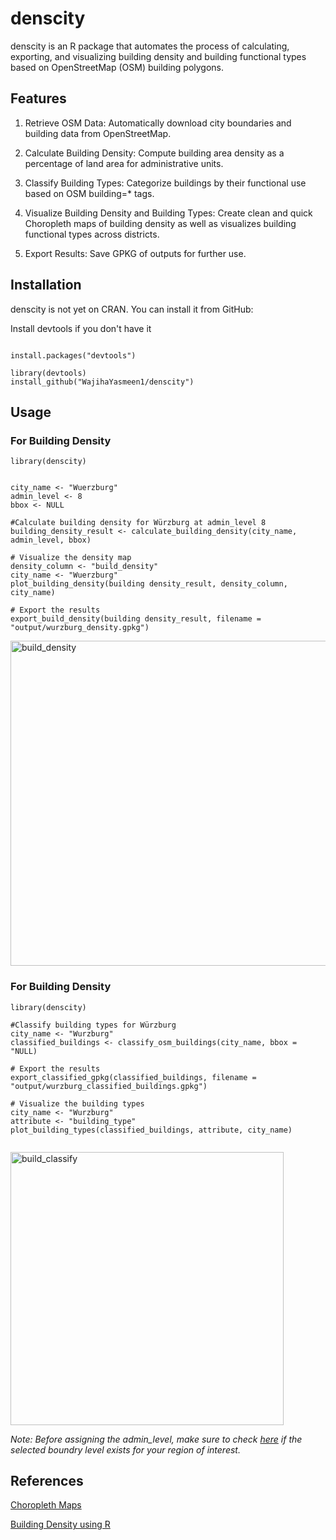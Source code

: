 # denscity

denscity is an R package that automates the process of calculating, exporting, and visualizing building density and building functional types based on OpenStreetMap (OSM) building polygons.

## Features
1. Retrieve OSM Data: Automatically download city boundaries and building data from OpenStreetMap.

2. Calculate Building Density: Compute building area density as a percentage of land area for administrative units.

3. Classify Building Types: Categorize buildings by their functional use based on OSM building=* tags.

4. Visualize Building Density and Building Types: Create clean and quick Choropleth maps of building density as well as visualizes building functional types across districts.

5. Export Results: Save GPKG of outputs for further use.

## Installation

denscity is not yet on CRAN. You can install it from GitHub:

Install devtools if you don't have it
``` 

install.packages("devtools")

library(devtools)
install_github("WajihaYasmeen1/denscity")
```

## Usage

### For Building Density
```
library(denscity)


city_name <- "Wuerzburg"
admin_level <- 8 
bbox <- NULL

#Calculate building density for Würzburg at admin_level 8
building_density_result <- calculate_building_density(city_name, admin_level, bbox)

# Visualize the density map
density_column <- "build_density"
city_name <- "Wuerzburg"
plot_building_density(building density_result, density_column, city_name)

# Export the results
export_build_density(building density_result, filename = "output/wurzburg_density.gpkg")
```
<img width="520" alt="build_density" src="https://github.com/user-attachments/assets/abf8701a-f74e-4497-80a2-91cce672804f" />




### For Building Density
```
library(denscity)

#Classify building types for Würzburg
city_name <- "Wurzburg"
classified_buildings <- classify_osm_buildings(city_name, bbox = "NULL)

# Export the results
export_classified_gpkg(classified_buildings, filename = "output/wurzburg_classified_buildings.gpkg")

# Visualize the building types
city_name <- "Wurzburg"
attribute <- "building_type"
plot_building_types(classified_buildings, attribute, city_name)


```

<img width="437" alt="build_classify" src="https://github.com/user-attachments/assets/4bf523dc-7b62-402e-b2da-60aa4416966f" />

*Note: Before assigning the admin_level, make sure to check [here](https://wiki.openstreetmap.org/wiki/Tag:boundary%3Dadministrative) if the selected boundry level exists for your region of interest.*

## References
[Choropleth Maps](https://r-graph-gallery.com/choropleth-map.html)

[Building Density using R](https://towardsdatascience.com/calculating-building-density-in-r-with-osm-data-e9d85c701e19/)

